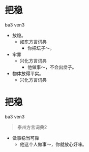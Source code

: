 # 把稳
ba3 ven3
+ 放稳。
  * 如东方言词典
    - 你把坛子～。
+ 牢靠
  * 兴化方言词典
    - 他做事～，不会出岔子。
+ 物体放得平实。
  * 兴化方言词典


# 把稳
ba3 ven3
> 泰州方言词典2
- 做事稳当可靠
  - 他这个人做事～，你就放心好唻。